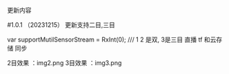 更新内容

#1.0.1 （20231215）
更新支持二目,三目

var supportMutilSensorStream = RxInt(0);
/// 1 2 是双, 3是三目
直播 tf 和云存储 同步

2目效果 ：img2.png
3目效果 ：img3.png
